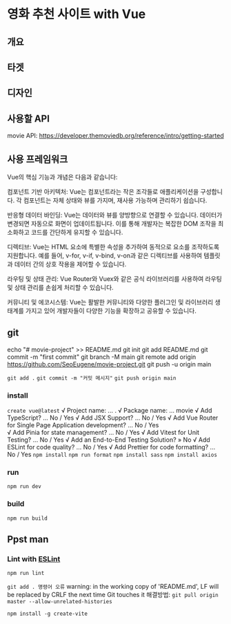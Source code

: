 # 영화 추천 사이트 with Vue

## 개요

## 타겟

## 디자인 

## 사용할 API
movie API: https://developer.themoviedb.org/reference/intro/getting-started

## 사용 프레임워크
Vue의 핵심 기능과 개념은 다음과 같습니다:

컴포넌트 기반 아키텍처: Vue는 컴포넌트라는 작은 조각들로 애플리케이션을 구성합니다. 각 컴포넌트는 자체 상태와 뷰를 가지며, 재사용 가능하며 관리하기 쉽습니다.

반응형 데이터 바인딩: Vue는 데이터와 뷰를 양방향으로 연결할 수 있습니다. 데이터가 변경되면 자동으로 화면이 업데이트됩니다. 이를 통해 개발자는 복잡한 DOM 조작을 최소화하고 코드를 간단하게 유지할 수 있습니다.

디렉티브: Vue는 HTML 요소에 특별한 속성을 추가하여 동적으로 요소를 조작하도록 지원합니다. 예를 들어, v-for, v-if, v-bind, v-on과 같은 디렉티브를 사용하여 템플릿과 데이터 간의 상호 작용을 제어할 수 있습니다.

라우팅 및 상태 관리: Vue Router와 Vuex와 같은 공식 라이브러리를 사용하여 라우팅 및 상태 관리를 손쉽게 처리할 수 있습니다.

커뮤니티 및 에코시스템: Vue는 활발한 커뮤니티와 다양한 플러그인 및 라이브러리 생태계를 가지고 있어 개발자들이 다양한 기능을 확장하고 공유할 수 있습니다.



## git
echo "# movie-project" >> README.md
  git init
  git add README.md
  git commit -m "first commit"
  git branch -M main
  git remote add origin https://github.com/SeoEugene/movie-project.git
  git push -u origin main



  `git add .`
  `git commit -m "커밋 메시지"`
  `git push origin main`

### install
`create vue@latest`
√ Project name: ... .
√ Package name: ... movie
√ Add TypeScript? ... No / Yes
√ Add JSX Support? ... No / Yes
√ Add Vue Router for Single Page Application development? ... No / Yes  
√ Add Pinia for state management? ... No / Yes
√ Add Vitest for Unit Testing? ... No / Yes
√ Add an End-to-End Testing Solution? » No
√ Add ESLint for code quality? ... No / Yes
√ Add Prettier for code formatting? ... No / Yes
`npm install`
`npm run format`
`npm install sass`
`npm install axios`

### run
`npm run dev`

### build
`npm run build`


## Ppst man



### Lint with [ESLint](https://eslint.org/)

```sh
npm run lint
```

`git add . 명령어 오류`
warning: in the working copy of 'README.md', LF will be replaced by CRLF the next time Git touches it
해결방법: `git pull origin master --allow-unrelated-histories`



`npm install -g create-vite`
